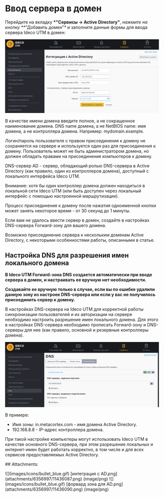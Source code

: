 # Ввод сервера в домен

Перейдите на вкладку **\*"Сервисы -&gt; Active Directory"**, _нажмите на кнопку \*\*_"Добавить домен"_\*_ и заполните данные формы для ввода сервера Ideco UTM в домен:

![](../../.gitbook/assets/11436087.png)

В качестве имени домена введите полное, а не сокращенное наименование домена. DNS name домена, а не NetBIOS name: имя домена, а не контроллера домена. Например: mydomain.example.

Логин/пароль пользователя с правом присоединения к домену не сохраняется на сервере и используется один раз для присоединения к домену. Пользователь может не быть администратором домена, но должен обладать правами на присоединения компьютеров к домену.

DNS-сервер AD - сервер, обладающий ролью DNS-сервера в Active Directory \(как правило, один из контроллеров домена\), доступный с локального интерфейса Ideco UTM.

Внимание: хотя бы один контроллер домена должен находиться в локальной сети Ideco UTM \(или быть доступен через локальный интерфейс с помощью настроенной маршрутизации\).

Процесс присоединения к домену после нажатия одноименной кнопки может занять некоторое время - от 30 секунд до 1 минуты.

Если вам не удалось ввести сервер в домен, создайте в настройках DNS-сервера Forward-зону для вашего домена.

Возможно присоединение сервера к нескольким доменам Active Directory, с некоторыми особенностями работы, описанными в статье.

## Настройка DNS для разрешения имен локального домена

**В Ideco UTM Forward-зона DNS создается автоматически при вводе сервера в домен, и настраивать ее вручную нет необходимости.**

**Создавайте ее вручную только в случае, если вы по ошибке удалили данную зону из настроек DNS-сервера или если у вас не получилось присоединить сервер к домену.**

В настройках DNS-сервера на Ideco UTM для корректной работы синхронизации пользователей и их авторизации на сервере необходимо настроить разрешение имен локального домена. Для этого в настройках DNS-сервера необходимо прописать Forward-зону и DNS-серверы для нее \(как правило, основной и резервные контроллеры домена\).

![](../../.gitbook/assets/11436090.png)

В примере:

* Имя зоны: in.metacortex.com - имя домена Active Directory.
* 192.168.8.8 - IP-адрес контроллера домена.

При такой настройке компьютеры могут использовать Ideco UTM в качестве основного DNS-сервера, при этом разрешение локальных и интернет-имен будет работать корректно, в том числе и для всех сервисов предоставляемых Active Directory.

 \#\# Attachments:

 !\[\]\(images/icons/bullet\_blue.gif\) \[интеграция с AD.png\]\(attachments/6356997/11436087.png\) \(image/png\) !\[\]\(images/icons/bullet\_blue.gif\) \[форвард зона для AD.png\]\(attachments/6356997/11436090.png\) \(image/png\)


